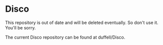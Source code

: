 Disco
=====

This repository is out of date and will be deleted eventually.  So don't use it.  You'll be sorry.

The current Disco repository can be found at duffell/Disco.

